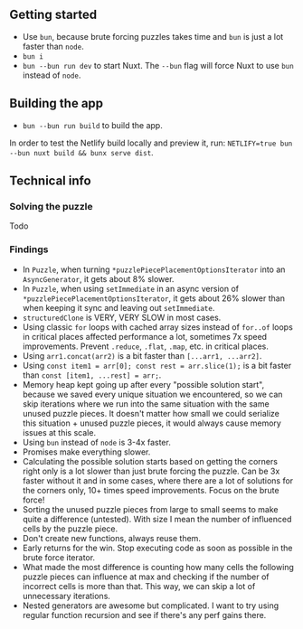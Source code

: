 ## Getting started
- Use `bun`, because brute forcing puzzles takes time and `bun` is just a lot faster than `node`.
- `bun i`
- `bun --bun run dev` to start Nuxt. The `--bun` flag will force Nuxt to use `bun` instead of `node`.

## Building the app
- `bun --bun run build` to build the app.

In order to test the Netlify build locally and preview it, run: `NETLIFY=true bun --bun nuxt build && bunx serve dist`.

## Technical info
### Solving the puzzle
Todo

### Findings
- In `Puzzle`, when turning `*puzzlePiecePlacementOptionsIterator` into an `AsyncGenerator`, it gets about 8% slower.
- In `Puzzle`, when using `setImmediate` in an async version of `*puzzlePiecePlacementOptionsIterator`, it gets about 26% slower than when keeping it sync and leaving out `setImmediate`.
- `structuredClone` is VERY, VERY SLOW in most cases.
- Using classic `for` loops with cached array sizes instead of `for..of` loops in critical places affected performance a lot, sometimes 7x speed improvements. Prevent `.reduce`, `.flat`, `.map`, etc. in critical places.
- Using `arr1.concat(arr2)` is a bit faster than `[...arr1, ...arr2]`.
- Using `const item1 = arr[0]; const rest = arr.slice(1);` is a bit faster than `const [item1, ...rest] = arr;`.
- Memory heap kept going up after every "possible solution start", because we saved every unique situation we encountered, so we can skip iterations where we run into the same situation with the same unused puzzle pieces. It doesn't matter how small we could serialize this situation + unused puzzle pieces, it would always cause memory issues at this scale.
- Using `bun` instead of `node` is 3-4x faster.
- Promises make everything slower.
- Calculating the possible solution starts based on getting the corners right only is a lot slower than just brute forcing the puzzle. Can be 3x faster without it and in some cases, where there are a lot of solutions for the corners only, 10+ times speed improvements. Focus on the brute force!
- Sorting the unused puzzle pieces from large to small seems to make quite a difference (untested). With size I mean the number of influenced cells by the puzzle piece.
- Don't create new functions, always reuse them.
- Early returns for the win. Stop executing code as soon as possible in the brute force iterator.
- What made the most difference is counting how many cells the following puzzle pieces can influence at max and checking if the number of incorrect cells is more than that. This way, we can skip a lot of unnecessary iterations.
- Nested generators are awesome but complicated. I want to try using regular function recursion and see if there's any perf gains there.